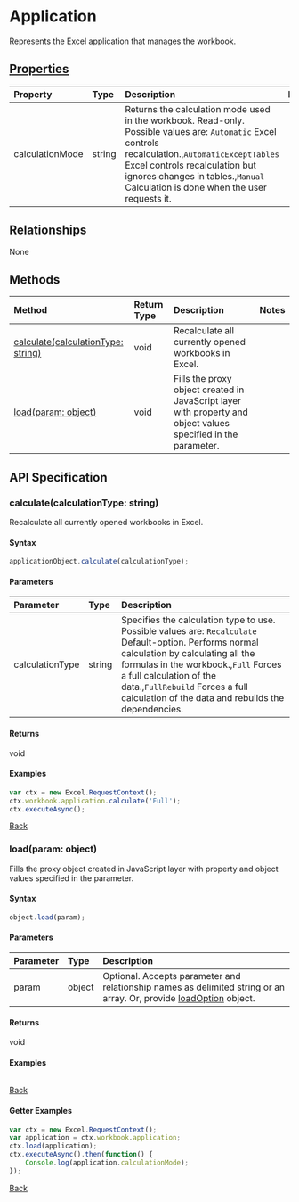 # Application

Represents the Excel application that manages the workbook.

## [Properties](#getter-examples)
| Property       | Type    |Description|Notes |
|:---------------|:--------|:----------|:-----|
|calculationMode|string|Returns the calculation mode used in the workbook. Read-only. Possible values are: `Automatic` Excel controls recalculation.,`AutomaticExceptTables` Excel controls recalculation but ignores changes in tables.,`Manual` Calculation is done when the user requests it.||

## Relationships
None


## Methods

| Method           | Return Type    |Description|Notes |
|:---------------|:--------|:----------|:-----|
|[calculate(calculationType: string)](#calculatecalculationtype-string)|void|Recalculate all currently opened workbooks in Excel.||
|[load(param: object)](#loadparam-object)|void|Fills the proxy object created in JavaScript layer with property and object values specified in the parameter.||

## API Specification

### calculate(calculationType: string)
Recalculate all currently opened workbooks in Excel.

#### Syntax
```js
applicationObject.calculate(calculationType);
```

#### Parameters
| Parameter       | Type    |Description|
|:---------------|:--------|:----------|
|calculationType|string|Specifies the calculation type to use. Possible values are: `Recalculate` Default-option. Performs normal calculation by calculating all the formulas in the workbook.,`Full` Forces a full calculation of the data.,`FullRebuild`  Forces a full calculation of the data and rebuilds the dependencies.|

#### Returns
void

#### Examples
```js
var ctx = new Excel.RequestContext();
ctx.workbook.application.calculate('Full');
ctx.executeAsync();
```
[Back](#methods)

### load(param: object)
Fills the proxy object created in JavaScript layer with property and object values specified in the parameter.

#### Syntax
```js
object.load(param);
```

#### Parameters
| Parameter       | Type    |Description|
|:---------------|:--------|:----------|
|param|object|Optional. Accepts parameter and relationship names as delimited string or an array. Or, provide [loadOption](loadoption.md) object.|

#### Returns
void

#### Examples
```js

```

[Back](#methods)

#### Getter Examples
```js
var ctx = new Excel.RequestContext();
var application = ctx.workbook.application;
ctx.load(application);
ctx.executeAsync().then(function() {
	Console.log(application.calculationMode);
});
```

[Back](#properties)
